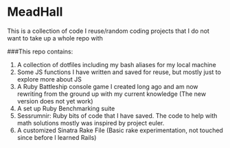 MeadHall
========

This is a collection of code I reuse/random coding projects that I do not want to take up a whole repo with

###This repo contains:

1. A collection of dotfiles including my bash aliases for my local machine
2. Some JS functions I have written and saved for reuse, but mostly just to explore more about JS
3. A Ruby Battleship console game I created long ago and am now rewriting from the ground up with my current knowledge (The new version does not yet work)
4. A set up Ruby Benchmarking suite
5. Sessrumnir: Ruby bits of code that I have saved. The code to help with math solutions mostly was inspired by project euler.
6. A customized Sinatra Rake File (Basic rake experimentation, not touched since before I learned Rails)



